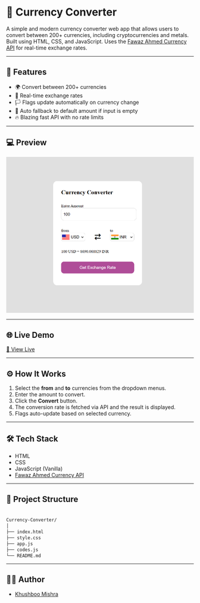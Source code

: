 
# 💱 Currency Converter

A simple and modern currency converter web app that allows users to convert between 200+ currencies, including cryptocurrencies and metals. Built using HTML, CSS, and JavaScript. Uses the [Fawaz Ahmed Currency API](https://github.com/fawazahmed0/currency-api) for real-time exchange rates.

---

## 🚀 Features

- 🌍 Convert between 200+ currencies
- 🔁 Real-time exchange rates
- 🏳️ Flags update automatically on currency change
- 🧮 Auto fallback to default amount if input is empty
- 🔥 Blazing fast API with no rate limits

---

## 💻 Preview

![Currency Converter Preview](./screenshot.png)

---

## 🌐 Live Demo

[🔗 View Live](https://mishra-khushboo.github.io/Currency-Converter/)  

---

## ⚙️ How It Works

1. Select the **from** and **to** currencies from the dropdown menus.
2. Enter the amount to convert.
3. Click the **Convert** button.
4. The conversion rate is fetched via API and the result is displayed.
5. Flags auto-update based on selected currency.

---

## 🛠️ Tech Stack

- HTML
- CSS
- JavaScript (Vanilla)
- [Fawaz Ahmed Currency API](https://github.com/fawazahmed0/currency-api)

---

## 📂 Project Structure

```

Currency-Converter/
│
├── index.html
├── style.css
├── app.js
├── codes.js
└── README.md

```

---

## 👩‍💻 Author

- [Khushboo Mishra](https://github.com/mishra-khushboo)



